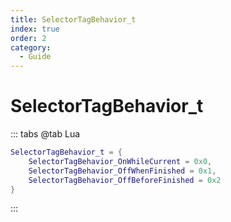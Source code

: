 ```yaml
---
title: SelectorTagBehavior_t
index: true
order: 2
category:
  - Guide
---
```


# SelectorTagBehavior_t
::: tabs
@tab Lua
```lua
SelectorTagBehavior_t = {
    SelectorTagBehavior_OnWhileCurrent = 0x0,
    SelectorTagBehavior_OffWhenFinished = 0x1,
    SelectorTagBehavior_OffBeforeFinished = 0x2
}
```
:::